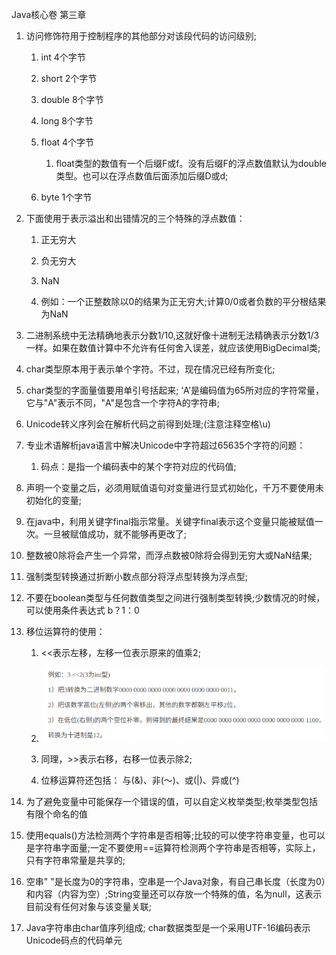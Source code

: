 

Java核心卷  第三章

1. 访问修饰符用于控制程序的其他部分对该段代码的访问级别;

   1. int 4个字节

   2. short 2个字节

   3. double 8个字节

   4. long 8个字节

   5. float 4个字节

      1. float类型的数值有一个后缀F或f。没有后缀F的浮点数值默认为double类型。也可以在浮点数值后面添加后缀D或d;

   6. byte 1个字节

2. 下面使用于表示溢出和出错情况的三个特殊的浮点数值：

   1. 正无穷大

   2. 负无穷大

   3. NaN

   4. 例如：一个正整数除以0的结果为正无穷大;计算0/0或者负数的平分根结果为NaN

3. 二进制系统中无法精确地表示分数1/10,这就好像十进制无法精确表示分数1/3一样。如果在数值计算中不允许有任何舍入误差，就应该使用BigDecimal类;

4. char类型原本用于表示单个字符。不过，现在情况已经有所变化;

5. char类型的字面量值要用单引号括起来; ‘A’是编码值为65所对应的字符常量，它与"A"表示不同，"A"是包含一个字符A的字符串;

6. Unicode转义序列会在解析代码之前得到处理;\(注意注释空格\u\)

7. 专业术语解析java语言中解决Unicode中字符超过65635个字符的问题：

   1. 码点：是指一个编码表中的某个字符对应的代码值;

8. 声明一个变量之后，必须用赋值语句对变量进行显式初始化，千万不要使用未初始化的变量;

9. 在java中，利用关键字final指示常量。关键字final表示这个变量只能被赋值一次。一旦被赋值成功，就不能够再更改了;

10. 整数被0除将会产生一个异常，而浮点数被0除将会得到无穷大或NaN结果;

11. 强制类型转换通过折断小数点部分将浮点型转换为浮点型;

12. 不要在boolean类型与任何数值类型之间进行强制类型转换;少数情况的时候，可以使用条件表达式 b？1：0

13. 移位运算符的使用：

    1. &lt;&lt;表示左移，左移一位表示原来的值乘2;

    2. ![](/assets/import.png)

    3. 同理，&gt;&gt;表示右移，右移一位表示除2;

    4. 位移运算符还包括： 与\(&\)、非\(～\)、或\(\|\)、异或\(^\)

14. 为了避免变量中可能保存一个错误的值，可以自定义枚举类型;枚举类型包括有限个命名的值

15. 使用equals\(\)方法检测两个字符串是否相等;比较的可以使字符串变量，也可以是字符串字面量;一定不要使用==运算符检测两个字符串是否相等，实际上，只有字符串常量是共享的;

16. 空串" "是长度为0的字符串，空串是一个Java对象，有自己串长度（长度为0）和内容（内容为空）;String变量还可以存放一个特殊的值，名为null，这表示目前没有任何对象与该变量关联;
17. Java字符串由char值序列组成; char数据类型是一个采用UTF-16编码表示Unicode码点的代码单元 


